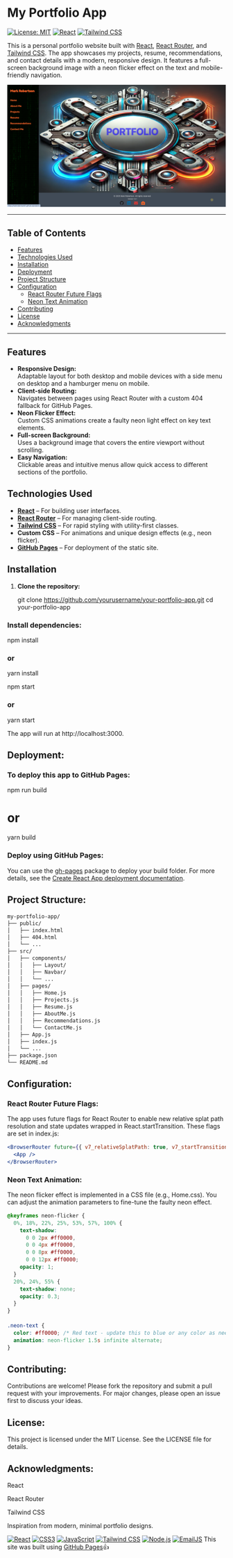 # My Portfolio App

[![License: MIT](https://img.shields.io/badge/License-MIT-yellow.svg)](LICENSE)
[![React](https://img.shields.io/badge/React-17.0.2-blue.svg)](https://reactjs.org/)
[![Tailwind CSS](https://img.shields.io/badge/TailwindCSS-2.2.16-blue.svg)](https://tailwindcss.com/)


This is a personal portfolio website built with [React](https://reactjs.org/), [React Router](https://reactrouter.com/), and [Tailwind CSS](https://tailwindcss.com/). The app showcases my projects, resume, recommendations, and contact details with a modern, responsive design. It features a full-screen background image with a neon flicker effect on the text and mobile-friendly navigation.

![Home Page Screenshot](./public/homepage-screenshot.png)


---

## Table of Contents

- [Features](#features)
- [Technologies Used](#technologies-used)
- [Installation](#installation)
- [Deployment](#deployment)
- [Project Structure](#project-structure)
- [Configuration](#configuration)
  - [React Router Future Flags](#react-router-future-flags)
  - [Neon Text Animation](#neon-text-animation)
- [Contributing](#contributing)
- [License](#license)
- [Acknowledgments](#acknowledgments)

---


## Features

- **Responsive Design:**  
  Adaptable layout for both desktop and mobile devices with a side menu on desktop and a hamburger menu on mobile.
- **Client-side Routing:**  
  Navigates between pages using React Router with a custom 404 fallback for GitHub Pages.
- **Neon Flicker Effect:**  
  Custom CSS animations create a faulty neon light effect on key text elements.
- **Full-screen Background:**  
  Uses a background image that covers the entire viewport without scrolling.
- **Easy Navigation:**  
  Clickable areas and intuitive menus allow quick access to different sections of the portfolio.

## Technologies Used

- **[React](https://reactjs.org/)** – For building user interfaces.
- **[React Router](https://reactrouter.com/)** – For managing client-side routing.
- **[Tailwind CSS](https://tailwindcss.com/)** – For rapid styling with utility-first classes.
- **Custom CSS** – For animations and unique design effects (e.g., neon flicker).
- **[GitHub Pages](https://pages.github.com/)** – For deployment of the static site.


## Installation

1. **Clone the repository:**

   git clone https://github.com/yourusername/your-portfolio-app.git
   cd your-portfolio-app

### Install dependencies:

npm install
### or
yarn install

npm start
### or
yarn start

The app will run at http://localhost:3000.

## Deployment:

### To deploy this app to GitHub Pages:

npm run build
# or
yarn build

### Deploy using GitHub Pages:

You can use the [gh-pages](https://www.npmjs.com/package/gh-pages) package to deploy your build folder. For more details, see the [Create React App deployment documentation](https://create-react-app.dev/docs/deployment/#github-pages).


## Project Structure:

```plaintext
my-portfolio-app/
├── public/
│   ├── index.html
│   ├── 404.html
│   └── ...
├── src/
│   ├── components/
│   │   ├── Layout/
│   │   ├── Navbar/
│   │   └── ...
│   ├── pages/
│   │   ├── Home.js
│   │   ├── Projects.js
│   │   ├── Resume.js
│   │   ├── AboutMe.js
│   │   ├── Recommendations.js
│   │   └── ContactMe.js
│   ├── App.js
│   ├── index.js
│   └── ...
├── package.json
└── README.md
```

## Configuration:

### React Router Future Flags:

The app uses future flags for React Router to enable new relative splat path resolution and state updates wrapped in React.startTransition. These flags are set in index.js:

```jsx
<BrowserRouter future={{ v7_relativeSplatPath: true, v7_startTransition: true }}>
  <App />
</BrowserRouter>
```

### Neon Text Animation:

The neon flicker effect is implemented in a CSS file (e.g., Home.css). You can adjust the animation parameters to fine-tune the faulty neon effect.

```css
@keyframes neon-flicker {
  0%, 18%, 22%, 25%, 53%, 57%, 100% {
    text-shadow:
      0 0 2px #ff0000,
      0 0 4px #ff0000,
      0 0 8px #ff0000,
      0 0 12px #ff0000;
    opacity: 1;
  }
  20%, 24%, 55% {
    text-shadow: none;
    opacity: 0.3;
  }
}

.neon-text {
  color: #ff0000; /* Red text - update this to blue or any color as needed */
  animation: neon-flicker 1.5s infinite alternate;
}
```


## Contributing:

Contributions are welcome! Please fork the repository and submit a pull request with your improvements. For major changes, please open an issue first to discuss your ideas.

## License:

This project is licensed under the MIT License. See the LICENSE file for details.

## Acknowledgments:

React

React Router

Tailwind CSS

Inspiration from modern, minimal portfolio designs.

[![React](https://img.shields.io/badge/React-18.2.0-blue?style=flat-square)](https://reactjs.org/)
[![CSS3](https://img.shields.io/badge/CSS3-3-blue?style=flat-square)](https://developer.mozilla.org/en-US/docs/Web/CSS)
[![JavaScript](https://img.shields.io/badge/JavaScript-ES6+-yellow?style=flat-square)](https://developer.mozilla.org/en-US/docs/Web/JavaScript)
[![Tailwind CSS](https://img.shields.io/badge/Tailwind%20CSS-06B6D4?style=flat-square&logo=tailwindcss&logoColor=white)](https://tailwindcss.com/)
[![Node.js](https://img.shields.io/badge/Node.js-18.16.0-green?style=flat-square&logo=node.js&logoColor=white)](https://nodejs.org/)
[![EmailJS](https://img.shields.io/badge/EmailJS-Email%20Service-blue?style=flat-square)](https://www.emailjs.com/)
This site was built using [GitHub Pages](https://pages.github.com/):+1:
